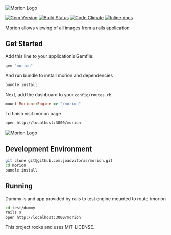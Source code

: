 
![Morion Logo](https://raw.github.com/joaovitoras/morion/master/app/assets/images/morion/morion_brand_with_bg_reversed.png)

[![Gem Version](https://badge.fury.io/rb/morion.svg)](https://badge.fury.io/rb/morion)
[![Build Status](https://travis-ci.org/joaovitoras/morion.svg?branch=master)](https://travis-ci.org/joaovitoras/morion)
[![Code Climate](https://img.shields.io/codeclimate/github/joaovitoras/morion.svg)](https://codeclimate.com/github/joaovitoras/morion)
[![Inline docs](http://inch-ci.org/github/joaovitoras/morion.svg)]([https://inch-ci.org/github/joaovitoras/morion)

Morion allows viewing of all images from a rails application

## Get Started

Add this line to your application’s Gemfile:

```ruby
gem "morion"
```

And run bundle to install morion and dependencies

```sh
bundle install
```

Next, add the dashboard to your `config/routes.rb`.

```ruby
mount Morion::Engine => "/morion"
```

To finish visit morion page

```sh
open http://localhost:3000/morion
```

![Morion Logo](https://raw.github.com/joaovitoras/morion/master/app/assets/images/morion/preview.png)

## Development Environment

```sh
git clone git@github.com:joaovitoras/morion.git
cd morion
bundle install
```

## Running
Dummy is and app provided by rails to test engine mounted to route /morion
```sh
cd test/dummy
rails s
open http://localhost:3000/morion
```

This project rocks and uses MIT-LICENSE.
